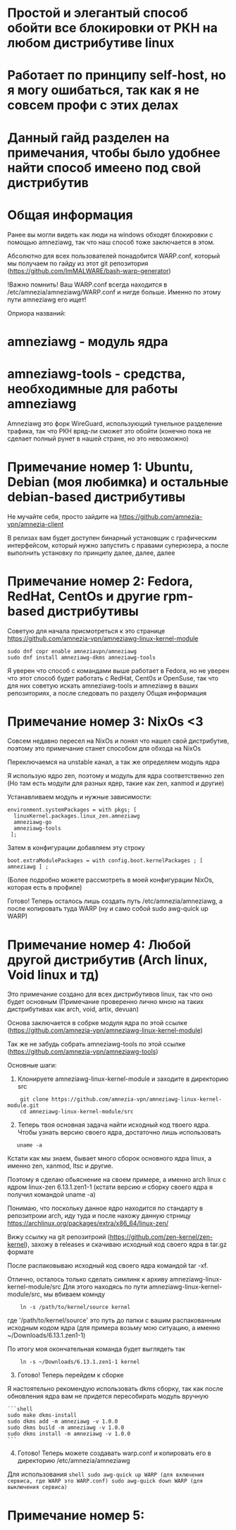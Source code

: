 # Простой и элегантый способ обойти все блокировки от РКН на любом дистрибутиве linux

# Работает по принципу self-host, но я могу ошибаться, так как я не совсем профи с этих делах

# Данный гайд разделен на примечания, чтобы было удобнее найти способ имеено под свой дистрибутив

# Общая информация

Ранее вы могли видеть как люди на windows обходят блокировки с помощью amneziawg, так что наш способ тоже заключается в этом. 

Абсолютно для всех пользователей понадобится WARP.conf, который мы получаем по гайду из этот git репозитория (https://github.com/ImMALWARE/bash-warp-generator) 

!Важно помнить! 
Ваш WARP.conf всегда находится в /etc/amnezia/amneziawg/WARP.conf и нигде больше. Именно по этому пути amneziawg его ищет! 

Оприора названий:
# amneziawg - модуль ядра 

# amneziawg-tools - средства, необходимные для работы amneziawg

Amneziawg это форк WireGuard, использующий тунельное разделение трафика, так что РКН вряд-ли сможет это обойти 
(конечно пока не сделает полный рунет в нашей стране, но это невозможно)

# Примечание номер 1: Ubuntu, Debian (моя любимка) и остальные debian-based дистрибутивы
Не мучайте себя, просто зайдите на https://github.com/amnezia-vpn/amnezia-client 

В релизах вам будет доступен бинарный установщик с графическим интерфейсом, который нужно запустить с правами суперюзера, а после 
выполнить установку по принципу далее, далее, далее

# Примечание номер 2: Fedora, RedHat, CentOs и другие rpm-based дистрибутивы

Советую для начала присмотреться к это странице https://github.com/amnezia-vpn/amneziawg-linux-kernel-module 

```shell
sudo dnf copr enable amneziavpn/amneziawg
sudo dnf install amneziawg-dkms amneziawg-tools
```
Я уверен что способ с командами выше работает в Fedora, но не уверен что этот способ будет работать с RedHat, Cent0s и OpenSuse, так что 
для них советую искать amneziawg-tools и amneziawg в ваших репозиториях, а после следовать по разделу Общая информация

# Примечание номер 3: NixOs <3
Совсем недавно пересел на NixOs и понял что нашел свой дистрибутив, поэтому это примечание станет способом для обхода на NixOs

Переключаемся на unstable канал, а так же определяем модуль ядра

Я использую ядро zen, поэтому и модуль для ядра соответственно zen (Но там есть модули для разных ядер, такие как zen, xanmod и другие)

Устанавливаем модуль и нужные зависимости: 

 ```shell
 environment.systemPackages = with pkgs; [
   linuxKernel.packages.linux_zen.amneziawg
   amneziawg-go
   amneziawg-tools
  ];
 ```

Затем в конфигурации добавляем эту строку

 ```shell
boot.extraModulePackages = with config.boot.kernelPackages ; [ amneziawg ] ; 
 ```

(Более подробно можете рассмотреть в моей конфигурации NixOs, которая есть в профиле)

Готово! Теперь осталось лишь создать путь /etc/amnezia/amneziawg, а после копировать туда WARP (ну и само собой sudo awg-quick up WARP)

# Примечание номер 4: Любой другой дистрибутив (Arch linux, Void linux и тд)

Это примечание создано для всех дистрибутивов linux, так что оно будет основным 
(Примечание проверенно лично мною на таких дистрибутивах как arch, void, artix, devuan) 

Основа заключается в собрке модуля ядра по этой ссылке (https://github.com/amnezia-vpn/amneziawg-linux-kernel-module) 

Так же не забудь собрать amneziawg-tools по этой ссылке (https://github.com/amnezia-vpn/amneziawg-tools) 

Основные шаги: 

1) Клонируете amneziawg-linux-kernel-module и заходите в директорию src 

```shell
    git clone https://github.com/amnezia-vpn/amneziawg-linux-kernel-module.git
    cd amneziawg-linux-kernel-module/src
```

2) Теперь твоя основная задача найти исходный код твоего ядра.
   Чтобы узнать версию своего ядра, достаточно лишь использовать 
```shell
   uname -a
```
Кстати как мы знаем, бывает много сборок основного ядра linux, а именно zen, xanmod, ltsc и другие.

Поэтому я сделаю обьяснение на своем примере, а именно arch linux с ядром linux-zen 6.13.1.zen1-1 (кстати версию и сборку своего ядра я получил командой uname -a)

Понимаю, что поскольку данное ядро находится по стандарту в репозитроии arch, иду туда и после нахожу данную стрницу https://archlinux.org/packages/extra/x86_64/linux-zen/

Вижу ссылку на git репозитроий (https://github.com/zen-kernel/zen-kernel), захожу в releases и скачиваю исходный код своего ядра в tar.gz формате

После распаковываю исходный код своего ядра командой tar -xf. 

Отлично, осталось только сделать симлинк к архиву amneziawg-linux-kernel-module/src
Для этого находясь по пути amneziawg-linux-kernel-module/src, мы вбиваем комнду 
```shell
    ln -s /path/to/kernel/source kernel
```
где '/path/to/kernel/source' это путь до папки с вашим распакованным исходным кодом ядра (для примера возьму мою ситуацию, а именно ~/Downloads/6.13.1.zen1-1)

По итогу моя окончательная команда будет выглядеть так 

```shell
    ln -s ~/Downloads/6.13.1.zen1-1 kernel
```
3) Готово! Теперь перейдем к сборке

Я настоятельно рекомендую использовать dkms сборку, так как после обновления ядра вам не придется пересобирать модуль вручную

    ```shell
    sudo make dkms-install
    sudo dkms add -m amneziawg -v 1.0.0
    sudo dkms build -m amneziawg -v 1.0.0
    sudo dkms install -m amneziawg -v 1.0.0
    ```

4) Готово! Теперь можете создавать warp.conf и копировать его в директорию /etc/amnezia/amneziawg

Для использования 
    ```shell
    sudo awg-quick up WARP (для включения сервиса, где WARP это WARP.conf)
    sudo awg-quick down WARP (для выключения сервиса) 
    ```


# Примечание номер 5:



